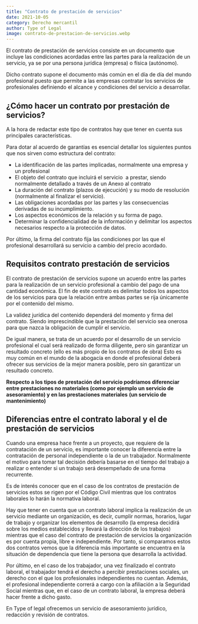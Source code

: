 ```yaml
---
title: "Contrato de prestación de servicios"
date: 2021-10-05
category: Derecho mercantil
author: Type of Legal
image: contrato-de-prestacion-de-servicios.webp
---
```


El contrato de prestación de servicios consiste en un documento que incluye las condiciones acordadas entre las partes para la realización de un servicio, ya se por una persona jurídica (empresa) o física (autónomo).

Dicho contrato supone el documento más común en el día de día del mundo profesional puesto que permite a las empresas contratar los servicios de profesionales definiendo el alcance y condiciones del servicio a desarrollar.

**¿Cómo hacer un contrato por prestación de servicios?**
--------------------------------------------------------

A la hora de redactar este tipo de contratos hay que tener en cuenta sus principales características.

Para dotar al acuerdo de garantías es esencial detallar los siguientes puntos que nos sirven como estructura del contrato:

*   La identificación de las partes implicadas, normalmente una empresa y un profesional
*   El objeto del contrato que incluirá el servicio  a prestar, siendo normalmente detallado a través de un Anexo al contrato
*   La duración del contrato (plazos de ejecución) y su modo de resolución (normalmente al finalizar el servicio).
*   Las obligaciones acordadas por las partes y las consecuencias derivadas de su incumplimiento.
*   Los aspectos económicos de la relación y su forma de pago.
*   Determinar la confidencialidad de la información y delimitar los aspectos necesarios respecto a la protección de datos.

Por último, la firma del contrato fija las condiciones por las que el profesional desarrollará su servicio a cambio del precio acordado.

**Requisitos contrato prestación de servicios**
-----------------------------------------------

El contrato de prestación de servicios supone un acuerdo entre las partes para la realización de un servicio profesional a cambio del pago de una cantidad económica. El fin de este contrato es delimitar todos los aspectos de los servicios para que la relación entre ambas partes se rija únicamente por el contenido del mismo.

La validez jurídica del contenido dependerá del momento y firma del contrato. Siendo imprescindible que la prestación del servicio sea onerosa para que nazca la obligación de cumplir el servicio.

De igual manera, se trata de un acuerdo por el desarrollo de un servicio profesional el cual será realizado de forma diligente, pero sin garantizar un resultado concreto (ello es más propio de los contratos de obra) Esto es muy común en el mundo de la abogacía en donde el profesional deberá ofrecer sus servicios de la mejor manera posible, pero sin garantizar un resultado concreto.

**Respecto a los tipos de prestación del servicio podríamos diferenciar entre prestaciones no materiales (como por ejemplo un servicio de asesoramiento) y en las prestaciones materiales** **(un servicio de mantenimiento)**

**Diferencias entre el contrato laboral y el de prestación de servicios**
-------------------------------------------------------------------------

Cuando una empresa hace frente a un proyecto, que requiere de la contratación de un servicio, es importante conocer la diferencia entre la contratación de personal independiente o la de un trabajador. Normalmente el motivo para tomar tal decisión debería basarse en el tiempo del trabajo a realizar o entender si un trabajo será desempeñado de una forma recurrente.

Es de interés conocer que en el caso de los contratos de prestación de servicios estos se rigen por el Código Civil mientras que los contratos laborales lo harán la normativa laboral.

Hay que tener en cuenta que un contrato laboral implica la realización de un servicio mediante un organización, es decir, cumplir normas, horarios, lugar de trabajo y organizar los elementos de desarrollo (la empresa decidirá sobre los medios establecidos y llevará la dirección de los trabajos) mientras que el caso del contrato de prestación de servicios la organización es por cuenta propia, libre e independiente. Por tanto, si comparamos estos dos contratos vemos que la diferencia más importante se encuentra en la situación de dependencia que tiene la persona que desarrolla la actividad.

Por último, en el caso de los trabajador, una vez finalizado el contrato laboral, el trabajador tendrá el derecho a percibir prestaciones sociales, un derecho con el que los profesionales independientes no cuentan. Además, el profesional independiente correrá a cargo con la afiliación a la Seguridad Social mientras que, en el caso de un contrato laboral, la empresa deberá hacer frente a dicho gasto.

En Type of legal ofrecemos un servicio de asesoramiento jurídico, redacción y revisión de contratos.
